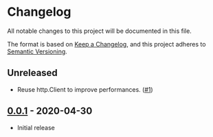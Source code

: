 # Changelog

All notable changes to this project will be documented in this file.

The format is based on [Keep a Changelog](https://keepachangelog.com/en/1.0.0/),
and this project adheres to [Semantic Versioning](https://semver.org/spec/v2.0.0.html).

## Unreleased

- Reuse http.Client to improve performances. ([#1](https://github.com/mnencia/mchfuse/issues/1))

## [0.0.1] - 2020-04-30

- Initial release

[0.0.1]: https://github.com/mnencia/mchfuse/releases/tag/v0.0.1

